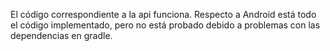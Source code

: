 El código correspondiente a la api funciona. Respecto a Android está todo el código implementado, pero no está probado debido a problemas con las dependencias en gradle.
